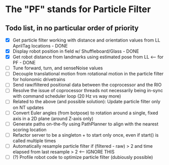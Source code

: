 # The "PF" stands for Particle Filter

## Todo list, in no particular order of priority

- [x] Get particle filter working with distance and orientation values from LL AprilTag locations - DONE
- [x] Display robot position in field w/ Shuffleboard/Glass - DONE
- [x] Get robot distance from landmarks using estimated pose from LL <-- for PF - DONE
- [ ] Tune forward, turn, and senseNoise values
- [ ] Decouple translational motion from rotational motion in the particle filter for holonomic drivetrains
- [ ] Send raw/filtered positional data between the coprocessor and the RIO
- [ ] Resolve the issue of coprocessor threads not necessarily being in-sync with command scheduler loop (20 Hz vs way more)
- [ ] Related to the above (and possible solution): Update particle filter only on NT updates
- [ ] Convert Euler angles (from botpose) to rotation around a single, fixed axis in a 2D plane (around Z-axis only)
- [ ] Generate paths on-the-fly using PathPlanner to align with the nearest scoring location
- [ ] Refactor server to be a singleton + to start only once, even if start() is called multiple times
- [ ] Automatically resample particle filter if (filtered - raw) > 2 and time elapsed from last resample > 2 <-- IGNORE THIS
- [ ] (?) Profile robot code to optimize particle filter (dubiously possible)
